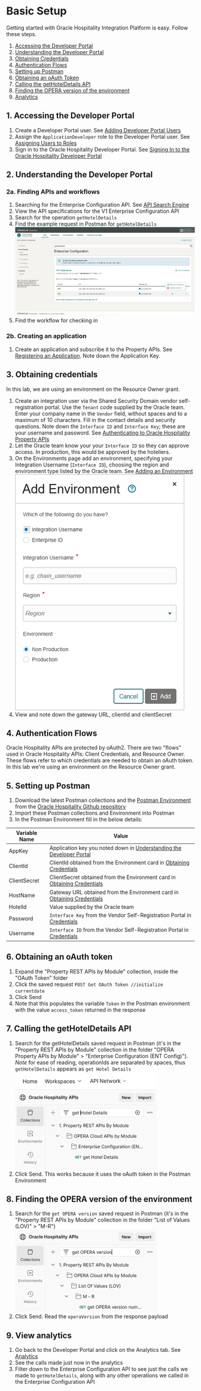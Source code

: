 # Basic Setup

Getting started with Oracle Hospitality Integration Platform is easy.  Follow these steps.

1. [Accessing the Developer Portal](#1-accessing-the-developer-portal)
2. [Understanding the Developer Portal](#2-understanding-the-developer-portal)
3. [Obtaining Credentials](#3-obtaining-credentials)
4. [Authentication Flows](#4-authentication-flows)
5. [Setting up Postman](#5-setting-up-postman)
6. [Obtaining an oAuth Token](#6-obtaining-an-oauth-token)
7. [Calling the getHotelDetails API](#7-calling-the-gethoteldetails-api)
8. [Finding the OPERA version of the environment](#8-finding-the-opera-version-of-the-environment)
9. [Analytics](#9-view-analytics)

## 1. Accessing the Developer Portal

1. Create a Developer Portal user.  See [Adding Developer Portal Users](https://docs.oracle.com/en/industries/hospitality/integration-platform/ohipu/t_getting_started_for_partners.htm#OHIPU-AddingUsers-3E28413A)
2. Assign the `ApplicationDeveloper` role to the Developer Portal user.  See [Assigning Users to Roles](https://docs.oracle.com/en/industries/hospitality/integration-platform/ohipu/t_getting_started_for_partners.htm#OHIPU-AssigningUsersToRoles-879F91FD)
3. Sign in to the Oracle Hospitality Developer Portal.  See [Signing In to the Oracle Hospitality Developer Portal](https://docs.oracle.com/en/industries/hospitality/integration-platform/ohipu/t_getting_started_for_partners.htm#OHIPU-SigningInToTheDeveloperPortal-DC32FEE5)

## 2. Understanding the Developer Portal

### 2a. Finding APIs and workflows

1. Searching for the Enterprise Configuration API.  See [API Search Engine](https://docs.oracle.com/en/industries/hospitality/integration-platform/ohipu/ch_discover_and_subscribe_to_APIs.htm#OHIPU-APISearchEngine-3C569607)
2. View the API specifications for the V1 Enterprise Configuration API
3. Search for the operation `getHotelDetails`
4. Find the example request in Postman for `getHotelDetails` ![alt text](images/getting_started_2_4.png "screenshot of Oracle Hospitality Integration Platform developer portal searching for getHotelDetails highlighting the method to get to the Postman sample")
5. Find the workflow for checking in

### 2b. Creating an application

1. Create an application and subscribe it to the Property APIs.  See [Registering an Application](https://docs.oracle.com/en/industries/hospitality/integration-platform/ohipu/c_register_and_manage_applications.htm#OHIPU-CreatingAnApplication-D59E4A5D).  Note down the Application Key.

## 3. Obtaining credentials

In this lab, we are using an environment on the Resource Owner grant.

1. Create an integration user via the Shared Security Domain vendor self-registration portal.  Use the `Tenant` code supplied by the Oracle team.  Enter your company name in the `Vendor` field, without spaces and to a maximum of 10 characters.  Fill in the contact details and security questions.  Note down the `Interface ID` and `Interface Key`; these are your username and password.  See [Authenticating to Oracle Hospitality Property APIs](https://docs.oracle.com/en/industries/hospitality/integration-platform/ohipu/c_oracle_hospitality_property_apis.htm#OHIPU-AuthenticatingToOracleHospitalityPr-1BD54F80)
2. Let the Oracle team know your your `Interface ID` so they can approve access.  In production, this would be approved by the hoteliers.
3. On the Environments page add an environment, specifying your Integration Username (`Interface ID`), choosing the region and environment type listed by the Oracle team.  See [Adding an Environment](https://docs.oracle.com/en/industries/hospitality/integration-platform/ohipu/t_adding_an_environment.htm) ![alt text](images/getting_started_3_3.png "Add environment dialog on the Environments page of the Oracle Hospitality Integration Platform developer portal")
4. View and note down the gateway URL, clientId and clientSecret

## 4. Authentication Flows

Oracle Hospitality APIs are protected by oAuth2.  There are two "flows" used in Oracle Hospitality APIs: Client Credentials, and Resource Owner.  These flows refer to which credentials are needed to obtain an oAuth token.  In this lab we're using an environment on the Resource Owner grant.

## 5. Setting up Postman

1. Download the latest Postman collections and the [Postman Environment](https://github.com/oracle/hospitality-api-docs/blob/main/postman-collections/oracle-hospitality-property.postman_environment.json) from the [Oracle Hospitality Github repository](https://github.com/oracle/hospitality-api-docs/tree/main/postman-collections)
2. Import these Postman collections and Environment into Postman
3. In the Postman Environment fill in the below details:

| **Variable Name** | **Value** |
| --- | --- |
| AppKey | Application key you noted down in [Understanding the Developer Portal](#understanding-the-developer-portal) |
| ClientId | ClientId obtained from the Environment card in [Obtaining Credentials](#obtaining-credentials) |
| ClientSecret | ClientSecret obtained from the Environment card in [Obtaining Credentials](#obtaining-credentials) |
| HostName | Gateway URL obtained from the Environment card in [Obtaining Credentials](#obtaining-credentials) |
| HotelId | Value supplied by the Oracle team |
| Password | `Interface Key` from the Vendor Self-Registration Portal in [Credentials](#obtaining-credentials) |
| Username | `Interface ID` from the Vendor Self-Registration Portal in [Credentials](#obtaining-credentials) |

## 6. Obtaining an oAuth token

1. Expand the "Property REST APIs by Module" collection, inside the "OAuth Token" folder
2. Click the saved request `POST Get OAuth Token //initialize currentdate`
3. Click Send
4. Note that this populates the variable `Token` in the Postman environment with the value `access_token` returned in the response

## 7. Calling the getHotelDetails API

1. Search for the getHotelDetails saved request in Postman (it's in the "Property REST APIs by Module" collection in the folder "OPERA Property APIs by Module" > "Enterprise Configuration (ENT Config)").  _Note_ for ease of reading, operationIds are separated by spaces, thus `getHotelDetails` appears as `get Hotel Details` ![alt text](images/getting_started_7_1.png "Searching for get Hotel Details in the Postman collections")
2. Click Send.  This works because it uses the oAuth token in the Postman Environment

## 8. Finding the OPERA version of the environment

1. Search for the `get OPERA version` saved request in Postman (it's in the "Property REST APIs by Module" collection in the folder "List of Values (LOV)" > "M-R") ![alt text](images/getting_started_8_1.png "Searching for get OPERA version in the Postman collections")
2. Click Send.  Read the `operaVersion` from the response payload

## 9. View analytics

1. Go back to the Developer Portal and click on the Analytics tab.  See [Analytics](https://docs.oracle.com/en/industries/hospitality/integration-platform/ohipu/c_analytics.htm#OHIPU-Analytics-EC725F0D)
2. See the calls made just now in the analytics
3. Filter down to the Enterprise Configuration API to see just the calls we made to `getHotelDetails`, along with any other operations we called in the Enterprise Configuration API
